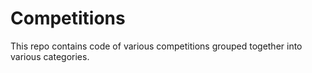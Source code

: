 # Competitions

This repo contains code of various competitions grouped together into various categories.
